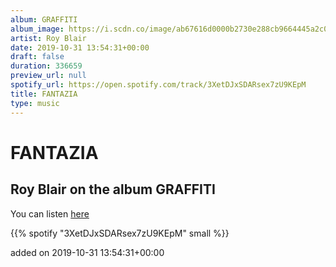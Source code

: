 ```yaml
---
album: GRAFFITI
album_image: https://i.scdn.co/image/ab67616d0000b2730e288cb9664445a2c073c3d6
artist: Roy Blair
date: 2019-10-31 13:54:31+00:00
draft: false
duration: 336659
preview_url: null
spotify_url: https://open.spotify.com/track/3XetDJxSDARsex7zU9KEpM
title: FANTAZIA
type: music
---
```



# FANTAZIA

## Roy Blair on the album GRAFFITI

You can listen [here](https://open.spotify.com/track/3XetDJxSDARsex7zU9KEpM)

{{% spotify "3XetDJxSDARsex7zU9KEpM" small %}}

added on 2019-10-31 13:54:31+00:00